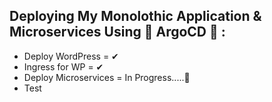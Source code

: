 ## Deploying My Monolothic Application & Microservices Using 🤍 ArgoCD 🤍 :

- Deploy WordPress = ✔
- Ingress for WP = ✔
- Deploy Microservices = In Progress.....🔴
- Test

